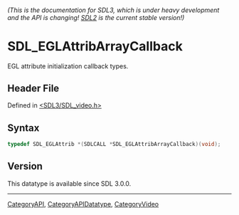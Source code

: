 ###### (This is the documentation for SDL3, which is under heavy development and the API is changing! [SDL2](https://wiki.libsdl.org/SDL2/) is the current stable version!)
# SDL_EGLAttribArrayCallback

EGL attribute initialization callback types.

## Header File

Defined in [<SDL3/SDL_video.h>](https://github.com/libsdl-org/SDL/blob/main/include/SDL3/SDL_video.h)

## Syntax

```c
typedef SDL_EGLAttrib *(SDLCALL *SDL_EGLAttribArrayCallback)(void);
```

## Version

This datatype is available since SDL 3.0.0.

----
[CategoryAPI](CategoryAPI), [CategoryAPIDatatype](CategoryAPIDatatype), [CategoryVideo](CategoryVideo)

